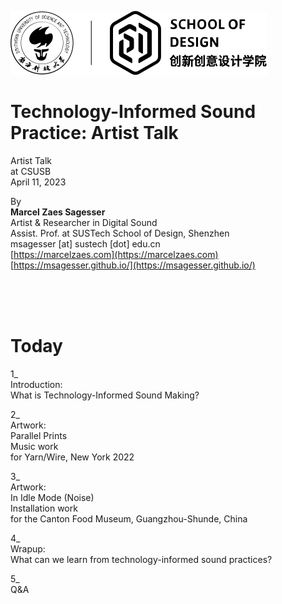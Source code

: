 ![logo](../logo.svg)

# Technology-Informed Sound Practice: Artist Talk

Artist Talk   
at CSUSB    
April 11, 2023  
  
By\
**Marcel Zaes Sagesser**\
Artist & Researcher in Digital Sound  
Assist. Prof. at SUSTech School of Design, Shenzhen  
msagesser [at] sustech [dot] edu.cn  
[https://marcelzaes.com](https://marcelzaes.com)  
[https://msagesser.github.io/](https://msagesser.github.io/)  

<br><br><br>
# Today

1_  
Introduction:  
What is Technology-Informed Sound Making?   
  
2_   
Artwork:  
Parallel Prints  
Music work    
for Yarn/Wire, New York 2022  
  
3_  
Artwork:  
In Idle Mode (Noise)  
Installation work  
for the Canton Food Museum, Guangzhou-Shunde, China
  
4_  
Wrapup:   
What can we learn from technology-informed sound practices?  


5_  
Q&A   
  
  
  


<!-- 

<br><br><br>
# Prehistory
### The Mechanization of Music: Sly and the Family Stone's *In Time*
1973

[https://www.youtube.com/watch?v=6Mld7eSaydI](https://www.youtube.com/watch?v=6Mld7eSaydI)  


**Maestro Rhythm King MkII**  
1971-1974  
[https://www.youtube.com/watch?v=gjFj2mkFYsc&t=40s](https://www.youtube.com/watch?v=gjFj2mkFYsc&t=40s)   

**Roland 808 Rhythm Computer**  
1980-1984  
[https://www.roland.com/global/products/rc_tr-808/](https://www.roland.com/global/products/rc_tr-808/)    
  
**Digital emulators of analog drum machines**  
[https://io808.com/](https://io808.com/)    



<br><br><br>
# Bitumen / Pulsations [Bitumen]
### An audiovisual performance that combines generative digital music with four viola players using an original graphic notation and featuring a braid.live algorithm, by Marcel Zaes  

  
**Documentation**  
[https://www.youtube.com/watch?v=mQfjJDLjcHg](https://www.youtube.com/watch?v=mQfjJDLjcHg)    
[https://marcelzaes.com/Bitumen](https://marcelzaes.com/Bitumen)  
  
**Screen-based graphic notation**  
[https://www.youtube.com/watch?v=lUek150ainI](https://www.youtube.com/watch?v=lUek150ainI)  

**Gōng Chě Notation (Ancient China)**  
[https://en.wikipedia.org/wiki/Gongche_notation](https://en.wikipedia.org/wiki/Gongche_notation)  
[https://www.sciencedirect.com/science/article/abs/pii/S0045790615003596](https://www.sciencedirect.com/science/article/abs/pii/S0045790615003596)  

**Making of drum beats**  
[http://braid.live/](http://braid.live/) Code package in Python 3  
[https://cycling74.com/](https://cycling74.com/) Max by Cycling’74 for Interactive Digital Creation  
[https://www.ableton.com/](https://www.ableton.com/) Ableton Live DAW digital audio workstation  


  
<br><br><br>
# Music & AI
### Google’s Research Project *Tensorflow + Magenta*  

  
[https://magenta.tensorflow.org/](https://magenta.tensorflow.org/)   
[https://magenta.tensorflow.org/demos/web/](https://magenta.tensorflow.org/demos/web/)    

**Demo of Google’s Tensorflow**  
[https://www.youtube.com/watch?v=ZRnbbtqxBEc](https://www.youtube.com/watch?v=ZRnbbtqxBEc)  
  
**Beat Blender example**  
[https://experiments.withgoogle.com/ai/beat-blender/view/](https://experiments.withgoogle.com/ai/beat-blender/view/)  
[https://magenta.tensorflow.org/music-vae](https://magenta.tensorflow.org/music-vae)  
[https://experiments.withgoogle.com/ai/beat-blender/view/about](https://experiments.withgoogle.com/ai/beat-blender/view/about)  


  


<br><br><br>
# Workshop
### Coding music *with Strudel@TidalCycles*  
  
[https://strudel.tidalcycles.org/](https://strudel.tidalcycles.org/)    

 -->

